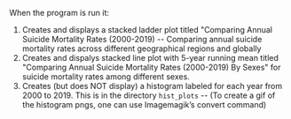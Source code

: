 When the program is run it:
1. Creates and displays a stacked ladder plot titled "Comparing Annual Suicide Mortality Rates (2000-2019) -- Comparing annual suicide mortality rates across different geographical regions and globally
2. Creates and dispalys stacked line plot with 5-year running mean titled "Comparing Annual Suicide Mortality Rates (2000-2019) By Sexes" for suicide mortality rates among different sexes.
3. Creates (but does NOT display) a histogram labeled for each year from 2000 to 2019. This is in the directory `hist_plots` -- (To create a gif of the histogram pngs, one can use Imagemagik’s convert command)
